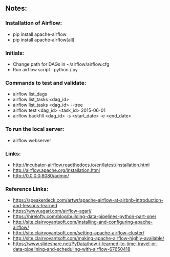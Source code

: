 ## Notes: 


### Installation of Airflow:

- pip install apache-airflow 
- pip install apache-airflow[all]

### Initials:

- Change path for DAGs in ~/airflow/airflow.cfg
- Run airflow script : python <whatever-path>/<filename>.py

### Commands to test and validate:

- airflow list_dags
- airflow list_tasks <dag_id>
- airflow list_tasks <dag_id> --tree
- airflow test <dag_id> <task_id> 2015-06-01
- airflow backfill <dag_id> -s <start_date> -e <end_date>

### To run the local server:

- airflow webserver

### Links:
- http://incubator-airflow.readthedocs.io/en/latest/installation.html
- http://airflow.apache.org/installation.html
- http://0.0.0.0:8080/admin/

### Reference Links:
- https://speakerdeck.com/artwr/apache-airflow-at-airbnb-introduction-and-lessons-learned
- https://www.agari.com/airflow-agari/
- https://hirelofty.com/blog/building-data-pipelines-python-part-one/
- http://site.clairvoyantsoft.com/installing-and-configuring-apache-airflow/
- http://site.clairvoyantsoft.com/setting-apache-airflow-cluster/
- http://site.clairvoyantsoft.com/making-apache-airflow-highly-available/
- https://www.slideshare.net/PyData/how-i-learned-to-time-travel-or-data-pipelining-and-scheduling-with-airflow-67650418
